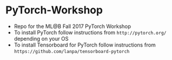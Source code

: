 # PyTorch-Workshop
* Repo for the ML@B Fall 2017 PyTorch Workshop
* To install PyTorch follow instructions from  `http://pytorch.org/` depending on your OS
* To install Tensorboard for PyTorch follow instructions from `https://github.com/lanpa/tensorboard-pytorch`
